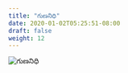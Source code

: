 ```yaml
---
title: "గుణనిధి"
date: 2020-01-02T05:25:51-08:00
draft: false
weight: 12
---
```


![గుణనిధి](/images/works/gunanidhi.jpg)